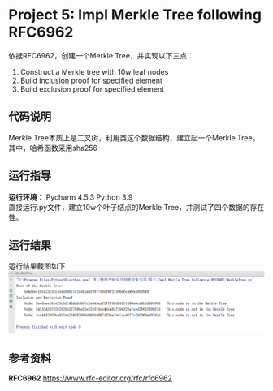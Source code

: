 # Project 5: Impl Merkle Tree following RFC6962
依据RFC6962，创建一个Merkle Tree，并实现以下三点：  
1. Construct a Merkle tree with 10w leaf nodes
2. Build inclusion proof for specified element
3. Build exclusion proof for specified element

## 代码说明
Merkle Tree本质上是二叉树，利用类这个数据结构，建立起一个Merkle Tree。  
其中，哈希函数采用sha256

## 运行指导
**运行环境：** Pycharm 4.5.3 Python 3.9  
直接运行.py文件，建立10w个叶子结点的Merkle Tree，并测试了四个数据的存在性。  

## 运行结果
运行结果截图如下  
![image](https://github.com/fyl01/course-project/blob/main/MerkleTree/result.png)

## 参考资料
**RFC6962** https://www.rfc-editor.org/rfc/rfc6962

